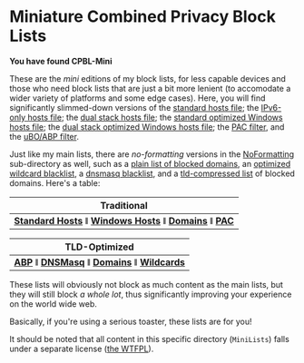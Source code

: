 # Miniature Combined Privacy Block Lists
  
**You have found CPBL-Mini**
  
These are the *mini* editions of my block lists, for less capable devices and those who need block lists that are just a bit more lenient (to accomodate a wider variety of platforms and some edge cases). Here, you will find significantly slimmed-down versions of the [standard hosts file](https://raw.githubusercontent.com/bongochong/CombinedPrivacyBlockLists/master/MiniLists/mini-newhosts.hosts); the [IPv6-only hosts file](https://raw.githubusercontent.com/bongochong/CombinedPrivacyBlockLists/master/MiniLists/mini-newhosts-IPv6.hosts); the [dual stack hosts file](https://raw.githubusercontent.com/bongochong/CombinedPrivacyBlockLists/master/MiniLists/mini-newhosts-Dual.hosts); the [standard optimized Windows hosts file](https://raw.githubusercontent.com/bongochong/CombinedPrivacyBlockLists/master/MiniLists/NoFormatting/mini-opt-win.hosts); the [dual stack optimized Windows hosts file](https://raw.githubusercontent.com/bongochong/CombinedPrivacyBlockLists/master/MiniLists/NoFormatting/mini-opt-win-Dual.hosts); the [PAC filter](https://raw.githubusercontent.com/bongochong/CombinedPrivacyBlockLists/master/MiniLists/mini-pac-done.js), and the [uBO/ABP filter](https://raw.githubusercontent.com/bongochong/CombinedPrivacyBlockLists/master/MiniLists/cpbl-abp-mini.txt).
  
Just like my main lists, there are *no-formatting* versions in the [NoFormatting](https://github.com/bongochong/CombinedPrivacyBlockLists/tree/master/MiniLists/NoFormatting) sub-directory as well, such as a [plain list of blocked domains](https://raw.githubusercontent.com/bongochong/CombinedPrivacyBlockLists/master/MiniLists/NoFormatting/mini-BlacklistedDomains.txt), an [optimized wildcard blacklist](https://raw.githubusercontent.com/bongochong/CombinedPrivacyBlockLists/master/MiniLists/NoFormatting/mini-cpbl-wildcard-blacklist.txt), a [dnsmasq blacklist](https://raw.githubusercontent.com/bongochong/CombinedPrivacyBlockLists/master/MiniLists/NoFormatting/cpbl-mini-dnsmasq.txt), and a [tld-compressed list](https://raw.githubusercontent.com/bongochong/CombinedPrivacyBlockLists/master/MiniLists/NoFormatting/cpbl-mini-ctld.txt) of blocked domains. Here's a table:  

| Traditional |
| - |
| [**Standard Hosts**](https://raw.githubusercontent.com/bongochong/CombinedPrivacyBlockLists/master/MiniLists/mini-newhosts.hosts) ǁ [**Windows Hosts**](https://raw.githubusercontent.com/bongochong/CombinedPrivacyBlockLists/master/MiniLists/NoFormatting/mini-opt-win.hosts) ǁ [**Domains**](https://raw.githubusercontent.com/bongochong/CombinedPrivacyBlockLists/master/MiniLists/NoFormatting/mini-BlacklistedDomains.txt) ǁ [**PAC**](https://raw.githubusercontent.com/bongochong/CombinedPrivacyBlockLists/master/MiniLists/mini-pac-done.js) |

| TLD-Optimized |
| - |
| [**ABP**](https://raw.githubusercontent.com/bongochong/CombinedPrivacyBlockLists/master/MiniLists/cpbl-abp-mini.txt) ǁ [**DNSMasq**](https://raw.githubusercontent.com/bongochong/CombinedPrivacyBlockLists/master/MiniLists/NoFormatting/cpbl-mini-dnsmasq.txt) ǁ [**Domains**](https://raw.githubusercontent.com/bongochong/CombinedPrivacyBlockLists/master/MiniLists/NoFormatting/cpbl-mini-ctld.txt) ǁ [**Wildcards**](https://raw.githubusercontent.com/bongochong/CombinedPrivacyBlockLists/master/MiniLists/NoFormatting/mini-cpbl-wildcard-blacklist.txt) |

These lists will obviously not block as much content as the main lists, but they will still block *a whole lot*, thus significantly improving your experience on the world wide web.
  
Basically, if you're using a serious toaster, these lists are for you!

It should be noted that all content in this specific directory (`MiniLists`) falls under a separate license ([the WTFPL](http://www.wtfpl.net/txt/copying/)).
